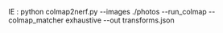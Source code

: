 IE : python colmap2nerf.py --images ./photos --run_colmap --colmap_matcher exhaustive --out transforms.json
